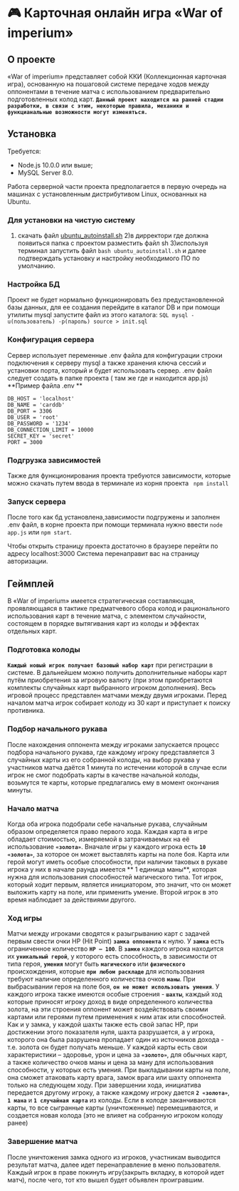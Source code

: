 # :video_game: Карточная онлайн игра «War of imperium»
## О проекте 
«War of imperium» представляет собой ККИ (Коллекционная карточная игра), основанную на пошаговой системе передаче ходов между оппонентами в течение матча с использованием предварительно подготовленных колод карт. 
**`Данный проект находится на ранней стадии разработки, в связи с этим, некоторые правила, механики и функцианальные возможности могут изменяться.`**
## Установка

Требуется:
 - Node.js 10.0.0 или выше;
 - MySQL Server 8.0.

Работа серверной части проекта предполагается в первую очередь на машинах с установленным дистрибутивом Linux, основанных на Ubuntu.

### Для установки на чистую систему

1) скачать файл [ubuntu_autoinstall.sh](https://raw.githubusercontent.com/Lexa307/cardgame/master/deploy/ubuntu_autoinstall.sh)
2)в дирректори где должна появиться папка с проектом разместить файл sh
3)используя терминал запустить файл ```bash ubuntu_autoinstall.sh``` и далее подтверждать установку и настройку необходимого ПО по умолчанию.

### Настройка БД

Проект не будет нормально функционировать без предустановленной базы данных, для ее создания перейдите в каталог DB и при помощи утилиты mysql запустите файл из этого каталога: ```SQL mysql -u(пользователь) -p(пароль) source > init.sql```

### Конфигурация сервера

Сервер использует переменные .env файла для конфигурации строки подключения к серверу mysql а также хранения ключа сессий и установки порта, который и будет использовать сервер.
.env файл следует создать в папке проекта ( там же где и находится app.js)
**Пример файла .env **
```
DB_HOST = 'localhost'
DB_NAME = 'carddb'
DB_PORT = 3306
DB_USER = 'root'
DB_PASSWORD = '1234'
DB_CONNECTION_LIMIT = 10000
SECRET_KEY = 'secret'
PORT = 3000

```
### Подгрузка зависимостей

Также для функционирования проекта требуются зависимости, которые можно скачать путем ввода в терминале из корня проекта ``` npm install```

### Запуск сервера

После того как бд установлена,зависимости подгружены и заполнен .env файл, в корне проекта при помощи терминала нужно ввести ```node app.js``` или ```npm start```.

Чтобы открыть страницу проекта достаточно в браузере перейти по адресу localhost:3000 
Система перенаправит вас на страницу авторизации.

## Геймплей

В «War of imperium» имеется стратегическая составляющая, проявляющаяся в тактике предматчевого сбора колод и рационального использования карт в течение матча, с элементом случайности, состоящем в порядке вытягивания карт из колоды и эффектах отдельных карт.

### Подготовка колоды

**`Каждый новый игрок получает базовый набор карт`** при регистрации в системе. В дальнейшем можно получить дополнительные наборы карт путём приобретения за игровую валюту (при этом приобретаются комплекты случайных карт выбранного игроком дополнения). 
Весь игровой процесс представлен матчами между двумя игроками. Перед началом матча игрок собирает колоду из 30 карт и приступает к поиску противника.

### Подбор начального рукава

После нахождения оппонента между игроками запускается процесс подбора начального рукава, где каждому игроку представляется 3 случайных карты из его собранной колоды, на выбор рукава у участников матча даётся 1 минута по истечении которой в случае если игрок не смог подобрать карты в качестве начальной колоды, возьмутся те карты, которые предлагались ему в момент окончания минуты.

### Начало матча

Когда оба игрока подобрали себе начальные рукава, случайным образом определяется право первого хода. Каждая карта в игре обладает стоимостью, измеряемой в затрачиваемых на её использование **`«золота»`**. 
Вначале игры у каждого игрока есть **`10 «золота»`**, за которое он может выставлять карты на поле боя. Карта или герой могут иметь особые способности, при наличии таковых в рукаве игрока у них в начале раунда имеется ** 1 единица маны**, которая нужна для использования способностей магического типа. Тот игрок, который ходит первым, является инициатором, это значит, что он может выложить карту на поле, или применить умение. Второй игрок в это время наблюдает за действиями другого. 

### Ход игры

Матчи между игроками сводятся к разыгрыванию карт с задачей первым свести очки HP (Hit Point) **`замка оппонента`** к нулю. У **`замка`** есть ограниченное количество **`HP – 100`**. В **`замке`** каждого игрока находится их **`уникальный герой`**, у которого есть способность, в зависимости от типа героя, **`умения`** могут быть **`магического`** или **`физического`** происхождения, которые **`при любом раскладе`** для использования требуют наличие определенного количества очков **`маны`**. При выбрасывании героя на поле боя, **`он не может использовать умения`**. 
У каждого игрока также имеются особые строения - **`шахты`**, каждый ход которые приносят игроку доход в виде определенного количества золота, на эти строения оппонент может воздействовать своими картами или героями путем применения к ним атак или способностей. Как и у замка, у каждой шахты также есть свой запас HP, при достижении этого показателя нуля, шахта разрушается, а у игрока, которого она была разрушена пропадает один из источников дохода - т.е. золота он будет получать меньше.
У каждой карты есть свои характеристики – здоровье, урон и цена за **`«золото»`**, для обычных карт, а также количество очков маны и цена за ману для использования способности, у которых есть умения. При выкладывании карты на поле, она сможет атаковать карту врага, замок врага или шахту оппонента только на следующем ходу. При завершении хода, инициатива передается другому игроку, а также каждому игроку дается **`2 «золота»`**, **`1 мана`** и **`1 случайная карта`** из колоды. Если в колоде заканчиваются карты, то все сыгранные карты (уничтоженные) перемешиваются, и создается новая колода (это не влияет на собранную игроком колоду ранее)

### Завершение матча

После уничтожения замка одного из игроков, участникам выводится результат матча, далее идет перенаправление в меню пользователя.
Каждый игрок в праве покинуть игру(закрыть вкладку, в которой идет матч), после чего, тот кто вышел будет объявлен проигравшим.


